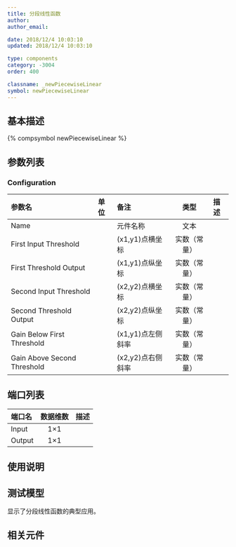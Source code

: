 ```yaml
---
title: 分段线性函数
author: 
author_email:

date: 2018/12/4 10:03:10
updated: 2018/12/4 10:03:10

type: components
category: -3004
order: 400

classname: _newPiecewiseLinear
symbol: newPiecewiseLinear
---
```

## 基本描述
{% compsymbol newPiecewiseLinear %}

## 参数列表
### Configuration
| 参数名 | 单位 | 备注 | 类型 | 描述 |
| :--- | :--- | :--- | :--: | :--- |
| Name |  | 元件名称 | 文本 |  |
| First Input Threshold |  | (x1,y1)点横坐标 | 实数（常量） |  |
| First Threshold Output |  | (x1,y1)点纵坐标 | 实数（常量） |  |
| Second Input Threshold |  | (x2,y2)点横坐标 | 实数（常量） |  |
| Second Threshold Output |  | (x2,y2)点纵坐标 | 实数（常量） |  |
| Gain Below First Threshold |  | (x1,y1)点左侧斜率 | 实数（常量） |  |
| Gain Above Second Threshold |  | (x2,y2)点右侧斜率 | 实数（常量） |  |


## 端口列表

| 端口名 | 数据维数 | 描述 |
| :--- | :--:  | :--- |
| Input | 1×1 | |                   
| Output | 1×1 | |                   

## 使用说明


## 测试模型
[<test name>](<test link>)显示了分段线性函数的典型应用。

## 相关元件


